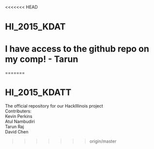 <<<<<<< HEAD
# HI_2015_KDAT

# I have access to the github repo on my comp! - Tarun 

=======
# HI_2015_KDATT
The official repository for our HackIllinois project <br />
Contributers: <br />
Kevin Perkins <br />
Atul Nambudiri <br />
Tarun Raj <br />
David Chen <br />
>>>>>>> origin/master
